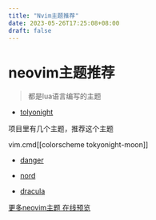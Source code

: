 ```yaml
---
title: "Nvim主题推荐"
date: 2023-05-26T17:25:08+08:00  
draft: false
---
```


# neovim主题推荐
> 都是lua语言编写的主题

- [tolyonight](https://github.com/folke/tokyonight.nvim)

项目里有几个主题，推荐这个主题

vim.cmd[[colorscheme tokyonight-moon]]

- [danger](https://github.com/igorgue/danger)

- [nord](https://github.com/shaunsingh/nord.nvim)

- [dracula](https://github.com/Mofiqul/dracula.nvim)

[更多neovim主题 在线预览](https://vimcolorschemes.com/)

